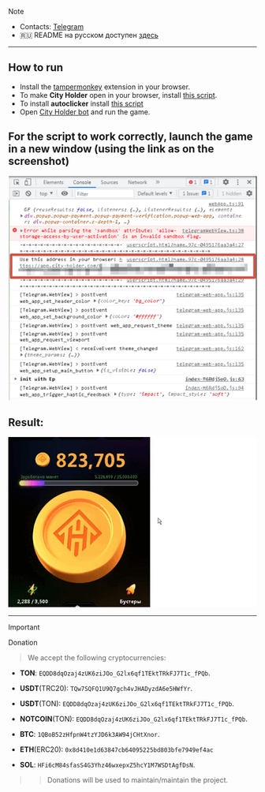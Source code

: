 > [!NOTE]
> - Contacts: [Telegram](https://t.me/qNkkkkkk) 
> - 🇷🇺 README на русском доступен [здесь](README.md)
---
## How to run
- Install the [tampermonkey](https://chromewebstore.google.com/detail/tampermonkey/dhdgffkkebhmkfjojejmpbldmpobfkfo) extension in your browser.
- To make **City Holder** open in your browser, install [this script](https://github.com/qNkkkk/City-Holder-Autoclicker/blob/main/Open%20on%20the%20web.js).
- To install **autoclicker** install [this script](https://github.com/qNkkkk/City-Holder-Autoclicker/blob/main/Script_0-2.js)
- Open [City Holder bot](https://t.me/cityholder/game?startapp=5278492883) and run the game.
##  For the script to work correctly, launch the game in a new window (using the link as on the screenshot)
![Open in new Tab.png](https://github.com/qNkkkk/City-Holder-Autoclicker/blob/main/Open%20in%20new%20Tab.png)

## Result: 
![result](https://github.com/qNkkkk/City-Holder-Autoclicker/blob/main/screen/result.gif)

---
> [!IMPORTANT] 
> Donation
> 
> > We accept the following cryptocurrencies:
> 
> - **TON**: `EQDD8dqOzaj4zUK6ziJOo_G2lx6qf1TEktTRkFJ7T1c_fPQb`.
> 
> - **USDT**(TRC20): `TQw7SQFQ1U9Q7gch4vJHADyzdA6e5HWfYr`.
> 
> - **USDT**(TON): `EQDD8dqOzaj4zUK6ziJOo_G2lx6qf1TEktTRkFJ7T1c_fPQb`.
> 
> - **NOTCOIN**(TON): `EQDD8dqOzaj4zUK6ziJOo_G2lx6qf1TEktTRkFJ7T1c_fPQb`.
> 
> - **BTC**: `1QBoB52zHfpnW4tzYJD6k3AW94jCHtXnor`.
>
> - **ETH**(ERC20): `0x8d410e1d63847cb64095225bd803bfe7949ef4ac`
>
> - **SOL**: `HFi6cM84sfasS4G3Yhz46wxepxZ5hcY1M7WSDtAgfDsN`.
>
> > > Donations will be used to maintain/maintain the project.
